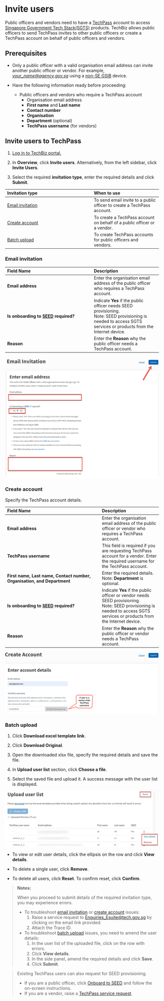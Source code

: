 # Invite users

Public officers and vendors need to have a [TechPass](https://www.developer.tech.gov.sg/products/categories/digital-identity/techpass/overview.html) account to access [Singapore Government Tech Stack(SGTS)](https://www.developer.tech.gov.sg/singapore-government-tech-stack/overview/index.html) products. TechBiz allows public officers to send TechPass invites to other public officers or create a TechPass account on behalf of public officers and vendors.

## Prerequisites

- Only a public officer with a valid organisation email address can invite another public officer or vendor. For example, *your_name@agency.gov.sg* using a [non-SE GSIB](glossary) device.

- Have the following information ready before proceeding:
  - Public officers and vendors who require a TechPass account
    - Organisation email address
    - **First name** and **Last name**
    - **Contact number**
    - **Organisation**
    - **Department** (optional)
    - **TechPass username** (for vendors)

## Invite users to TechPass

1.  [Log in to TechBiz portal.](log_in_to_TechBiz_portal.md)

2.  In **Overview**, click **Invite users**. Alternatively, from the left sidebar, click **Invite Users**.

3.  Select the required **invitation type**, enter the required details and click **Submit**.

| <div style="width:270px">Invitation type</div>  | When to use |
| :------------------------------------------ |:-------------|
| [Email invitation](#email-invitation)| To send email invite to a public officer to create a TechPass account.
| [Create account](#create-account) | To create a TechPass account on behalf of a public officer or a vendor.
| [Batch upload](#batch-upload)| To create TechPass accounts for public officers and vendors.

### Email invitation

| <div style="width:270px">Field Name</div>  | Description |
| :------------------------------------------ |:-------------|
| **Email address**| Enter the organisation email address of the public officer who requires a TechPass account.
| **Is onboarding to [SEED](https://docs.developer.tech.gov.sg/docs/security-suite-for-engineering-endpoint-devices/#/) required?** | Indicate **Yes** if the public officer needs SEED provisioning.<br />Note: SEED provisioning is needed to access SGTS services or products from the Internet device.
| **Reason** | Enter the **Reason** why the public officer needs a TechPass account.

<kbd>![email_invite](/images/email_invite.png ':size=70%')</kbd>

### Create account

Specify the TechPass account details.

| <div style="width:270px">Field Name</div>  | Description |
| :------------------------------------------ |:-------------|
| **Email address**| Enter the organisation email address of the public officer or vendor who requires a TechPass account.
| **TechPass username** | This field is required if you are requesting TechPass account for a vendor. Enter the required username for the TechPass account.
| **First name,** **Last name,** **Contact number,** **Organisation, and Department**| Enter the required details.<br />Note: **Department** is optional.
| **Is onboarding to [SEED](https://docs.developer.tech.gov.sg/docs/security-suite-for-engineering-endpoint-devices/#/) required?** | Indicate **Yes** if the public officer or vendor needs SEED provisioning.<br />Note: SEED provisioning is needed to access SGTS services or products from the Internet device.
| **Reason** | Enter the **Reason** why the public officer or vendor needs a TechPass account.

<kbd>![create_account](/images/create_acct.png)</kbd>

### Batch upload

1. Click **Download excel template link**.

2. Click **Download Original**.

3. Open the downloaded xlsx file, specify the required details and save the file.

4. In **Upload user list** section, click **Choose a file**.

5. Select the saved file and upload it.
A success message with the user list is displayed.

<kbd>![approv_2](/images/batch_upload_3.png)</kbd>

  - To view or edit user details, click the ellipsis on the row and click **View details**.

  - To delete a single user, click **Remove**.

  - To delete all users, click **Reset**. To confirm reset, click **Confirm**.


>**Notes:**
>
>When you proceed to submit details of the required invitation type, you may experience errors.
>
>- To troubleshoot [email invitation](#email-invitation) or [create account](#create-account) issues:
>    1. Raise a service request to Enquiries_Esuite@tech.gov.sg by clicking on the email link provided.
>    2. Attach the Trace ID.
>- To troubleshoot [batch upload](#batch-upload) issues, you need to amend the user details:
>    1. In the user list of the uploaded file, click on the row with errors.
>    2. Click **View details**.
>    3. In the side panel, amend the required details and click **Save**.
>    4. Click **Submit**.

> Existing TechPass users can also request for SEED provisioning.
> - If you are a public officer, click [Onboard to SEED](https://docs.developer.tech.gov.sg/docs/techpass-user-guide/#/onboard-to-seed) and follow the on-screen instructions.
> - If you are a vendor, raise a [TechPass service request](https://go.gov.sg/techpass-sr).

